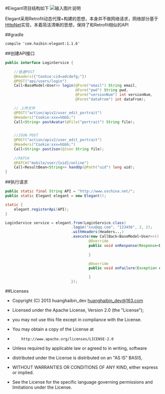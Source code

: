 #Elegant项目结构如下
![输入图片说明](http://git.oschina.net/uploads/images/2016/0912/100446_970746ab_494015.png "在这里输入图片标题")

Elegant采用Retrofit动态代理+构建的思想，本身并不做网络请求，网络部分基于[HttpNet](https://github.com/huanghaibin-dev/HttpNet)实现，本着简洁清晰的思想，保持了和Retrofit相似的API

##gradle
```
compile 'com.haibin:elegant:1.1.6'
```

##创建API接口
```java
public interface LoginService {
     
    //普通POST
    @Headers({"Cookie:cid=adcdefg;"})
    @POST("api/users/login")
    Call<BaseModel<User>> login(@Form("email") String email,
                                @Form("pwd") String pwd,
                                @Form("versionNum") int versionNum,
                                @Form("dataFrom") int dataFrom);

    // 上传文件                           
    @POST("action/apiv2/user_edit_portrait")
    @Headers("Cookie:xxx=hbbb;")
    Call<String> postAvatar(@File("portrait") String file);

    
    //JSON POST
    @POST("action/apiv2/user_edit_portrait")
    @Headers("Cookie:xxx=hbbb;")
    Call<String> postJson(@Json String file);
    
    //PATCH
    @PATCH("mobile/user/{uid}/online")
    Call<ResultBean<String>> handUp(@Path("uid") long uid);
}
```

##执行请求
```java
public static final String API = "http://www.oschina.net/";
public static Elegant elegant = new Elegant();

static {
    elegant.registerApi(API);
}

LoginService service = elegant.from(LoginService.class)
                              .login("xxx@qq.com", "123456", 2, 2);
                              .withHeaders(Headers...)
                              .execute(new CallBack<BaseModel<User>>() {
                                      @Override
                                      public void onResponse(Response<BaseModel<User>> response) {
                
                                      }

                                      @Override
                                      public void onFailure(Exception e) {

                                      }
                              });
```


##Licenses
- Copyright (C) 2013 huanghaibin_dev <huanghaibin_dev@163.com>
 
- Licensed under the Apache License, Version 2.0 (the "License");
- you may not use this file except in compliance with the License.
- You may obtain a copy of the License at
 
-         http://www.apache.org/licenses/LICENSE-2.0
 
- Unless required by applicable law or agreed to in writing, software
- distributed under the License is distributed on an "AS IS" BASIS,
- WITHOUT WARRANTIES OR CONDITIONS OF ANY KIND, either express or implied.
- See the License for the specific language governing permissions and
  limitations under the License.
 
